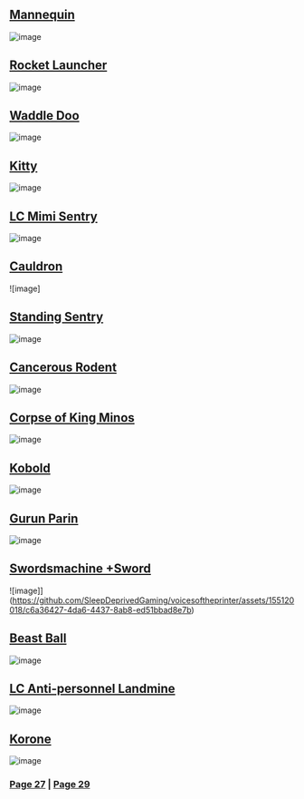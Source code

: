 ## [Mannequin](https://discord.com/channels/512287844258021376/1132040858343059638/1196863824645607484)
![image](https://github.com/SleepDeprivedGaming/voicesoftheprinter/assets/155120018/aa311de1-6d31-4026-99ad-70c70235f990)
## [Rocket Launcher](https://discord.com/channels/512287844258021376/1132040858343059638/1196955361228374047)
![image](https://github.com/SleepDeprivedGaming/voicesoftheprinter/assets/155120018/88ddd2b2-9a09-44b5-903c-b6dd57b6dc76)
## [Waddle Doo](https://discord.com/channels/512287844258021376/1132040858343059638/1196981809725055096)
![image](https://github.com/SleepDeprivedGaming/voicesoftheprinter/assets/155120018/973132ba-5e0f-4183-b511-2407013c32b5)
## [Kitty](https://discord.com/channels/512287844258021376/1132040858343059638/1197002713469292574)
![image](https://github.com/SleepDeprivedGaming/voicesoftheprinter/assets/155120018/d504d5ef-f823-42c8-a093-994def6a99bb)
## [LC Mimi Sentry](https://discord.com/channels/512287844258021376/1132040858343059638/1197051435611848796)
![image](https://github.com/SleepDeprivedGaming/voicesoftheprinter/assets/155120018/6e91d6b2-cddf-4749-b5eb-0be3a6acc196)
## [Cauldron](https://discord.com/channels/512287844258021376/1132040858343059638/1197107605596807240)
![image]
## [Standing Sentry](https://discord.com/channels/512287844258021376/1132040858343059638/1197175734410690580)
![image](https://github.com/SleepDeprivedGaming/voicesoftheprinter/assets/155120018/f500abde-2de6-4f10-9eac-05c12d5f9a0d)
## [Cancerous Rodent](https://discord.com/channels/512287844258021376/1132040858343059638/1197182193244590220)
![image](https://github.com/SleepDeprivedGaming/voicesoftheprinter/assets/155120018/c560208f-1e1b-4564-ae90-346cf093a1a9)
## [Corpse of King Minos](https://discord.com/channels/512287844258021376/1132040858343059638/1197196554306601132)
![image](https://github.com/SleepDeprivedGaming/voicesoftheprinter/assets/155120018/91ad8b31-814b-4a36-a3f6-5b3fa2d2a82d)
## [Kobold](https://discord.com/channels/512287844258021376/1132040858343059638/1197236715518177422)
![image](https://github.com/SleepDeprivedGaming/voicesoftheprinter/assets/155120018/eaa565eb-a2e0-42fe-8f48-4e98451ecd10)
## [Gurun Parin](https://discord.com/channels/512287844258021376/1132040858343059638/1197337896668123186)
![image](https://github.com/SleepDeprivedGaming/voicesoftheprinter/assets/155120018/bf4496ae-7463-41e1-8520-5a022f1983cd)
## [Swordsmachine +Sword](https://discord.com/channels/512287844258021376/1132040858343059638/1197619214102581368)
![image]](https://github.com/SleepDeprivedGaming/voicesoftheprinter/assets/155120018/c6a36427-4da6-4437-8ab8-ed51bbad8e7b)
## [Beast Ball](https://discord.com/channels/512287844258021376/1132040858343059638/1197663672022077472)
![image](https://github.com/SleepDeprivedGaming/voicesoftheprinter/assets/155120018/1d213f97-14ea-45aa-9379-be064a0853b1)
## [LC Anti-personnel Landmine](https://discord.com/channels/512287844258021376/1132040858343059638/1197682707749163179)
![image](https://github.com/SleepDeprivedGaming/voicesoftheprinter/assets/155120018/707b1532-5b0d-49c5-b789-58c50f9f2d79)
## [Korone](https://discord.com/channels/512287844258021376/1132040858343059638/1197791208202834051)
![image](https://github.com/SleepDeprivedGaming/voicesoftheprinter/assets/155120018/0096450e-7e53-4d69-bb3d-4eecf20e2561)

### [Page 27](https://github.com/madrod228/voicesoftheprinter/blob/main/Page%2027.md)  | [Page 29](https://github.com/madrod228/voicesoftheprinter/blob/main/Page%2029.md)
